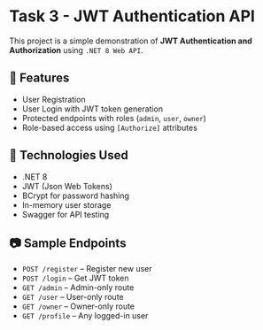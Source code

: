 # Task 3 - JWT Authentication API

This project is a simple demonstration of **JWT Authentication and Authorization** using `.NET 8 Web API`.

## 🔐 Features
- User Registration
- User Login with JWT token generation
- Protected endpoints with roles (`admin`, `user`, `owner`)
- Role-based access using `[Authorize]` attributes

## 🚀 Technologies Used
- .NET 8
- JWT (Json Web Tokens)
- BCrypt for password hashing
- In-memory user storage
- Swagger for API testing


## 📷 Sample Endpoints
- `POST /register` – Register new user
- `POST /login` – Get JWT token
- `GET /admin` – Admin-only route
- `GET /user` – User-only route
- `GET /owner` – Owner-only route
- `GET /profile` – Any logged-in user
